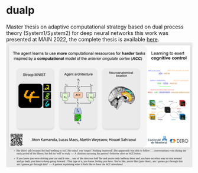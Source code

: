 # dualp
Master thesis on adaptive computational strategy based on dual process theory (System1/System2) for deep neural networks this work was presented at MAIN 2022, the complete thesis is available [here](thesis/master_thesis.pdf). 
![poster](figures/poster.png)
